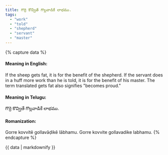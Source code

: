 ```yaml
---
title: గొర్రె కొవ్వితే గొల్లవాడికే లాభము.
tags:
  - "work"
  - "told"
  - "shepherd"
  - "servant"
  - "master"
---
```


{% capture data %}
#### Meaning in English:
If the sheep gets fat, it is for the benefit of the shepherd.
If the servant does in a huff more work than he is told, it is for the benefit of his master. The term translated gets fat also signifies "becomes proud."

#### Meaning in Telugu:
గొర్రె కొవ్వితే గొల్లవాడికే లాభము.

#### Romanization:
Gorre kovvitē gollavāḍikē lābhamu.
Gorre kovvite gollavadike labhamu.
{% endcapture %}

{{ data | markdownify }}


